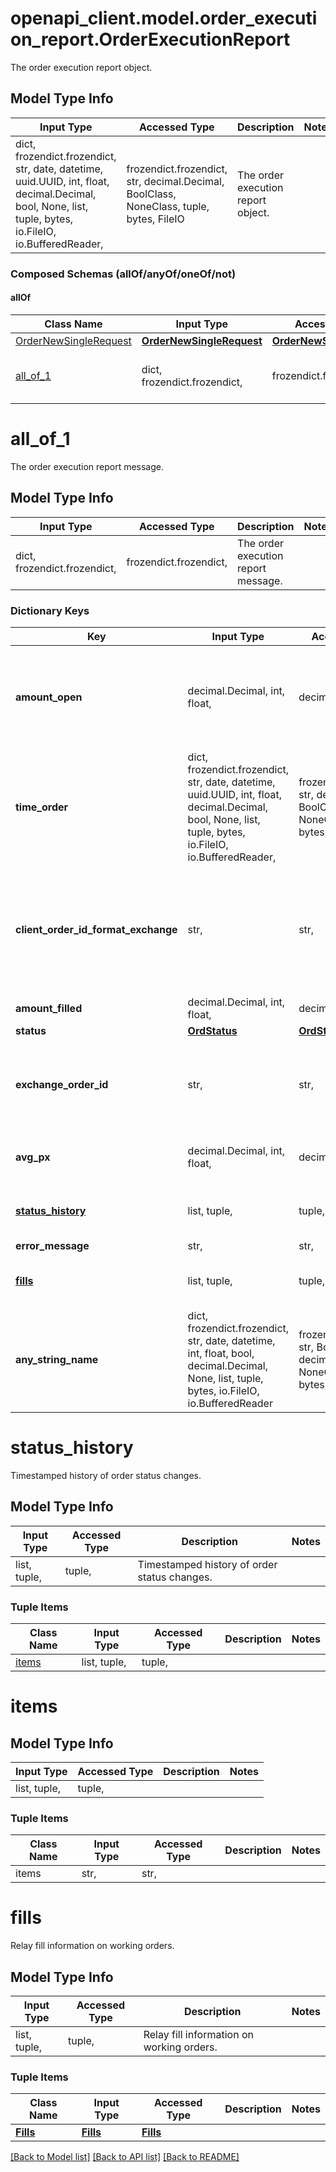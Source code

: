 # openapi_client.model.order_execution_report.OrderExecutionReport

The order execution report object.

## Model Type Info
Input Type | Accessed Type | Description | Notes
------------ | ------------- | ------------- | -------------
dict, frozendict.frozendict, str, date, datetime, uuid.UUID, int, float, decimal.Decimal, bool, None, list, tuple, bytes, io.FileIO, io.BufferedReader,  | frozendict.frozendict, str, decimal.Decimal, BoolClass, NoneClass, tuple, bytes, FileIO | The order execution report object. | 

### Composed Schemas (allOf/anyOf/oneOf/not)
#### allOf
Class Name | Input Type | Accessed Type | Description | Notes
------------- | ------------- | ------------- | ------------- | -------------
[OrderNewSingleRequest](OrderNewSingleRequest.md) | [**OrderNewSingleRequest**](OrderNewSingleRequest.md) | [**OrderNewSingleRequest**](OrderNewSingleRequest.md) |  | 
[all_of_1](#all_of_1) | dict, frozendict.frozendict,  | frozendict.frozendict,  | The order execution report message. | 

# all_of_1

The order execution report message.

## Model Type Info
Input Type | Accessed Type | Description | Notes
------------ | ------------- | ------------- | -------------
dict, frozendict.frozendict,  | frozendict.frozendict,  | The order execution report message. | 

### Dictionary Keys
Key | Input Type | Accessed Type | Description | Notes
------------ | ------------- | ------------- | ------------- | -------------
**amount_open** | decimal.Decimal, int, float,  | decimal.Decimal,  | Quantity open for further execution. &#x60;amount_open&#x60; &#x3D; &#x60;amount_order&#x60; - &#x60;amount_filled&#x60; | 
**time_order** | dict, frozendict.frozendict, str, date, datetime, uuid.UUID, int, float, decimal.Decimal, bool, None, list, tuple, bytes, io.FileIO, io.BufferedReader,  | frozendict.frozendict, str, decimal.Decimal, BoolClass, NoneClass, tuple, bytes, FileIO |  | 
**client_order_id_format_exchange** | str,  | str,  | The unique identifier of the order assigned by the client converted to the exchange order tag format for the purpose of tracking it. | 
**amount_filled** | decimal.Decimal, int, float,  | decimal.Decimal,  | Total quantity filled. | 
**status** | [**OrdStatus**](OrdStatus.md) | [**OrdStatus**](OrdStatus.md) |  | 
**exchange_order_id** | str,  | str,  | Unique identifier of the order assigned by the exchange or executing system. | [optional] 
**avg_px** | decimal.Decimal, int, float,  | decimal.Decimal,  | Calculated average price of all fills on this order. | [optional] 
**[status_history](#status_history)** | list, tuple,  | tuple,  | Timestamped history of order status changes. | [optional] 
**error_message** | str,  | str,  | Error message. | [optional] 
**[fills](#fills)** | list, tuple,  | tuple,  | Relay fill information on working orders. | [optional] 
**any_string_name** | dict, frozendict.frozendict, str, date, datetime, int, float, bool, decimal.Decimal, None, list, tuple, bytes, io.FileIO, io.BufferedReader | frozendict.frozendict, str, BoolClass, decimal.Decimal, NoneClass, tuple, bytes, FileIO | any string name can be used but the value must be the correct type | [optional]

# status_history

Timestamped history of order status changes.

## Model Type Info
Input Type | Accessed Type | Description | Notes
------------ | ------------- | ------------- | -------------
list, tuple,  | tuple,  | Timestamped history of order status changes. | 

### Tuple Items
Class Name | Input Type | Accessed Type | Description | Notes
------------- | ------------- | ------------- | ------------- | -------------
[items](#items) | list, tuple,  | tuple,  |  | 

# items

## Model Type Info
Input Type | Accessed Type | Description | Notes
------------ | ------------- | ------------- | -------------
list, tuple,  | tuple,  |  | 

### Tuple Items
Class Name | Input Type | Accessed Type | Description | Notes
------------- | ------------- | ------------- | ------------- | -------------
items | str,  | str,  |  | 

# fills

Relay fill information on working orders.

## Model Type Info
Input Type | Accessed Type | Description | Notes
------------ | ------------- | ------------- | -------------
list, tuple,  | tuple,  | Relay fill information on working orders. | 

### Tuple Items
Class Name | Input Type | Accessed Type | Description | Notes
------------- | ------------- | ------------- | ------------- | -------------
[**Fills**](Fills.md) | [**Fills**](Fills.md) | [**Fills**](Fills.md) |  | 

[[Back to Model list]](../../README.md#documentation-for-models) [[Back to API list]](../../README.md#documentation-for-api-endpoints) [[Back to README]](../../README.md)

